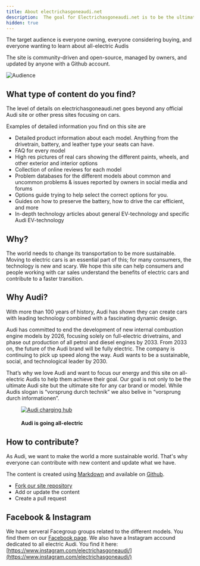 ```yaml
---
title: About electrichasgoneaudi.net
description:  The goal for Electrichasgoneaudi.net is to be the ultimate site for information about all-electric Audis.  
hidden: true
---
```

<!-- markdownlint-disable MD033 -->

The target audience is everyone owning, everyone considering buying, and everyone wanting to learn about all-electric Audis

The site is community-driven and open-source,  managed by owners, and updated by anyone with a Github account.

![Audience](https://media.electrichasgoneaudi.net/multimedia/articles/about/about_2.jpg "We have users from most of the countries on the planet.")

## What type of content do you find?

The level of details on electrichasgoneaudi.net goes beyond any official Audi site or other press sites focusing on cars.

Examples of detailed information you find on this site are

- Detailed product information about each model. Anything from the drivetrain, battery, and leather type your seats can have.
- FAQ for every model
- High res pictures of real cars showing the different paints, wheels, and other exterior and interior options
- Collection of online reviews for each model
- Problem databases for the different models about common and uncommon problems & issues reported by owners in social media and forums
- Options guide trying to help select the correct options for you.
- Guides on how to preserve the battery, how to drive the car efficient, and more
- In-depth technology articles about general EV-technology and specific Audi EV-technology

## Why?

The world needs to change its transportation to be more sustainable. Moving to electric cars is an essential part of this; for many consumers, the technology is new and scary. We hope this site can help consumers and people working with car sales understand the benefits of electric cars and contribute to a faster transition.

## Why Audi?

With more than 100 years of history, Audi has shown they can create cars with leading technology combined with a fascinating dynamic design.

Audi has committed to end the development of new internal combustion engine models by 2026, focusing solely on full-electric drivetrains, and phase out production of all petrol and diesel engines by 2033. From 2033 on, the future of the Audi brand will be fully electric. The company is continuing to pick up speed along the way. Audi wants to be a sustainable, social, and technological leader by 2030.

That’s why we love Audi and want to focus our energy and this site on all-electric Audis to help them achieve their goal. Our goal is not only to be the ultimate Audi site but the ultimate site for any car brand or model. While Audis slogan is “vorsprung durch technik” we also belive in “vorsprung durch informationen”.

<figure>
    <a href="https://media.electrichasgoneaudi.net/multimedia/articles/about/about_1.jpg">
        <img src="https://media.electrichasgoneaudi.net/multimedia/articles/about/about_1s.jpg" class="img-fluid" alt="Audi charging hub" title="Audi charging hub">
    </a>
    <figcaption><h4>Audi is going all-electric</h4></figcaption>
</figure>

## How to contribute?

As Audi, we want to make the world a more sustainable world. That's why everyone can contribute with new content and update what we have.

The content is created using [Markdown](https://en.wikipedia.org/wiki/Markdown) and available on [Github](https://github.com/electrichasgoneaudi/electrichasgoneaudi.github.io).

- [Fork our site repository](https://docs.github.com/en/get-started/quickstart/fork-a-repo)
- Add or update the content
- Create a pull request

## Facebook & Instagram

We have serveral Facegroup groups related to the different models. You find them on our [Facebook page](https://www.facebook.com/electrichasgoneaudi/groups/).  We also have a Instagram accound dedicated to all electric Audi. You find it here: [https://www.instagram.com/electrichasgoneaudi/](https://www.instagram.com/electrichasgoneaudi/)
